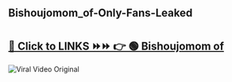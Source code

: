 
 ## Bishoujomom_of-Only-Fans-Leaked

# <h2><a href="https://clipsfans.com/Bishoujomom_of&ref=git">🔗 Click to LINKS ⏩⏩ 👉 🟢 Bishoujomom of </a></h2>

<a href="https://clipsfans.com/Bishoujomom_of&ref=git" rel="nofollow" data-target="animated-image.originalLink"><img src="https://i.ibb.co.com/xMMVF88/686577567.gif" alt="Viral Video Original" style="max-width: 100%; display: inline-block;" data-target="animated-image.originalImage"></a>

